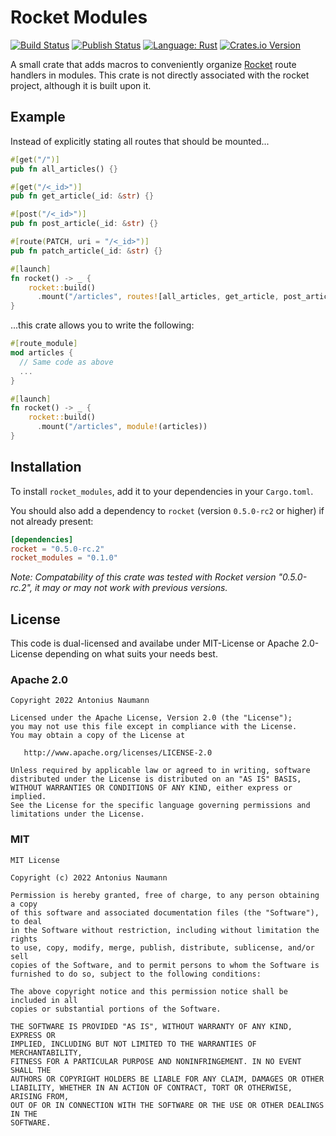 # Rocket Modules
[![Build Status](https://github.com/antoniusnaumann/rocket-modules/actions/workflows/build.yml/badge.svg)](https://github.com/antoniusnaumann/rocket-modules/actions)
[![Publish Status](https://github.com/antoniusnaumann/rocket-modules/actions/workflows/publish.yml/badge.svg)](https://github.com/antoniusnaumann/rocket-modules/actions)
[![Language: Rust](https://img.shields.io/badge/Language-Rust-F46623)](https://www.rust-lang.org)
[![Crates.io Version](https://img.shields.io/crates/v/rocket_modules.svg)](https://crates.io/crates/rocket_modules)

A small crate that adds macros to conveniently organize [Rocket](https://rocket.rs) route handlers in modules. This crate is not directly associated with the rocket project, although it is built upon it.

## Example
Instead of explicitly stating all routes that should be mounted...
```Rust
#[get("/")]
pub fn all_articles() {}

#[get("/<_id>")]
pub fn get_article(_id: &str) {}

#[post("/<_id>")]
pub fn post_article(_id: &str) {}

#[route(PATCH, uri = "/<_id>")]
pub fn patch_article(_id: &str) {}

#[launch]
fn rocket() -> _ {
    rocket::build()
      .mount("/articles", routes![all_articles, get_article, post_article, patch_article])
}
```

...this crate allows you to write the following:

```Rust
#[route_module]
mod articles {
  // Same code as above
  ...
}

#[launch]
fn rocket() -> _ {
    rocket::build()
      .mount("/articles", module!(articles))
}
```

## Installation
To install `rocket_modules`, add it to your dependencies in your `Cargo.toml`.

You should also add a dependency to `rocket` (version `0.5.0-rc2` or higher) if not already present:
```TOML
[dependencies]
rocket = "0.5.0-rc.2"
rocket_modules = "0.1.0"
```

*Note: Compatability of this crate was tested with Rocket version "0.5.0-rc.2", it may or may not work with previous versions.*

## License
This code is dual-licensed and availabe under MIT-License or Apache 2.0-License depending on what suits your needs best.

### Apache 2.0
```
Copyright 2022 Antonius Naumann

Licensed under the Apache License, Version 2.0 (the "License");
you may not use this file except in compliance with the License.
You may obtain a copy of the License at

   http://www.apache.org/licenses/LICENSE-2.0

Unless required by applicable law or agreed to in writing, software
distributed under the License is distributed on an "AS IS" BASIS,
WITHOUT WARRANTIES OR CONDITIONS OF ANY KIND, either express or implied.
See the License for the specific language governing permissions and
limitations under the License.
```
### MIT
```
MIT License

Copyright (c) 2022 Antonius Naumann

Permission is hereby granted, free of charge, to any person obtaining a copy
of this software and associated documentation files (the "Software"), to deal
in the Software without restriction, including without limitation the rights
to use, copy, modify, merge, publish, distribute, sublicense, and/or sell
copies of the Software, and to permit persons to whom the Software is
furnished to do so, subject to the following conditions:

The above copyright notice and this permission notice shall be included in all
copies or substantial portions of the Software.

THE SOFTWARE IS PROVIDED "AS IS", WITHOUT WARRANTY OF ANY KIND, EXPRESS OR
IMPLIED, INCLUDING BUT NOT LIMITED TO THE WARRANTIES OF MERCHANTABILITY,
FITNESS FOR A PARTICULAR PURPOSE AND NONINFRINGEMENT. IN NO EVENT SHALL THE
AUTHORS OR COPYRIGHT HOLDERS BE LIABLE FOR ANY CLAIM, DAMAGES OR OTHER
LIABILITY, WHETHER IN AN ACTION OF CONTRACT, TORT OR OTHERWISE, ARISING FROM,
OUT OF OR IN CONNECTION WITH THE SOFTWARE OR THE USE OR OTHER DEALINGS IN THE
SOFTWARE.
```
